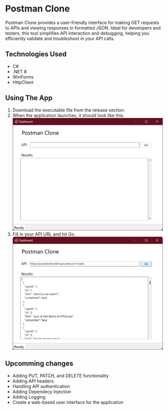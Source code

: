 # Postman Clone
Postman Clone provides a user-friendly interface for making GET requests to APIs and viewing responses in formatted JSON. Ideal for developers and testers, this tool simplifies API interaction and debugging, helping you efficiently validate and troubleshoot in your API calls.

## Technologies Used
* C#
* .NET 8
* WinForms
* HttpClient

## Using The App
1. Download the executable file from the release section.
2. When the application launches, it should look like this.
![Postman Clone ready to run](images/screenshot1.png "Ready to Run")
3. Fill in your API URL and hit Go.
![Postman Clone results](images/screenshot2.png "Run Results")

## Upcomming changes
* Adding PUT, PATCH, and DELETE functionality
* Adding API headers
* Handling API authentication
* Adding Dependecy Injection
* Adding Logging
* Create a web-based user interface for the application 
